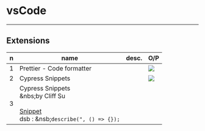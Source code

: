 # vsCode

---

## Extensions
|n|name|desc.|O/P|
|-|----|-----|---|
|1|Prettier - Code formatter||<img src="https://i.imgur.com/7By3nUA.png">|
|2|Cypress Snippets||<img src="https://i.imgur.com/tWRM4EI.png">
|3|Cypress Snippets<br/>&nbs;by Cliff Su<br/><br/><ins>Snippet</ins><br/>dsb : &nsb;`describe(", () => {});`||
